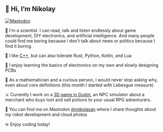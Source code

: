 ## 👋 Hi, I’m Nikolay

<a href="https://mastodon.social/@stalwartlabs"><img src="https://img.shields.io/mastodon/follow/109254403348566670?style=for-the-badge&logo=mastodon&color=%236364ff&label=Follow%20on%20Mastodon" alt="Mastodon"></a>

🔬 I'm a scientist. I can read, talk and listen endlessly about game development, DIY electronics, and artificial intelligence. And many people could find me boring because I don't talk about news or politics because I find it boring.

💎 I like [C++](https://cpp-by-example.netlify.app/), but can also tolerate Rust, Python, Kotlin, and Lua

🧲 I enjoy learning the basics of electronics on my own and slowly designing PCBs

🌌 As a mathematician and a curious person, I would never stop asking why, even about core definitions (this month I started with Lebesgue measure)

⚔️ Currently I work on a [3D game in Godot](https://mastodon.social/deck/@mikolasan/112810719012269009), an NPC simulator about a merchant who buys loot and sell potions to your usual RPG adventurers.

🙌 You can find me on Mastodon [@mikolasan](https://mastodon.social/@mikolasan) where I share thoughts about my robot development and cloud photos

☕ Enjoy coding today!
